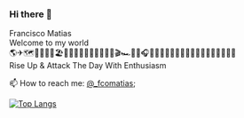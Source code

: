### Hi there 👋

<!--
**frmatias/frmatias** is a ✨ _special_ ✨ repository because its `README.md` (this file) appears on your GitHub profile.
-->

Francisco Matias <br />
Welcome to my world<br />
🌎✈🗺⛹🏻🏄🏻🏖🖖📸🍾🍉🍕🍫🍦🧀🍣🎡🎬🏎📱🔀🎧👨🏽‍💻🇧🇷🇩🇪🇺🇸🇳🇱🇮🇹🇨🇭🇫🇷<br />
Rise Up & Attack The Day With Enthusiasm

📫 How to reach me: [@_fcomatias](https://twitter.com/_fcomatias);

[![Top Langs](https://github-readme-stats.vercel.app/api/top-langs/?username=frmatias&layout=compact)](https://github.com/frmatias/github-readme-stats)

